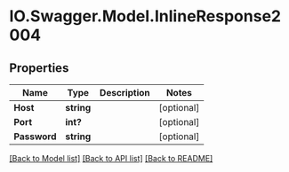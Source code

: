# IO.Swagger.Model.InlineResponse2004
## Properties

Name | Type | Description | Notes
------------ | ------------- | ------------- | -------------
**Host** | **string** |  | [optional] 
**Port** | **int?** |  | [optional] 
**Password** | **string** |  | [optional] 

[[Back to Model list]](../README.md#documentation-for-models) [[Back to API list]](../README.md#documentation-for-api-endpoints) [[Back to README]](../README.md)

